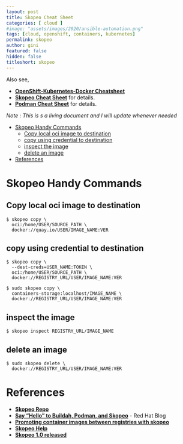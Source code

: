 ```yaml
---
layout: post
title: Skopeo Cheat Sheet
categories: [ cloud ]
#image: "assets/images/2020/ansible-automation.png"
tags: [cloud, openshift, containers, kubernetes]
permalink: skopeo
author: gini
featured: false
hidden: false
titleshort: skopeo
---
```


Also see,
- **[OpenShift-Kubernetes-Docker Cheatsheet](https://okd.iamgini.com)**
- **[Skopeo Cheat Sheet](skopeo)** for details.
- **[Podman Cheat Sheet](podman)** for details.
  
*Note : This is s a living document and I will update whenever needed*

- [Skopeo Handy Commands](#skopeo-handy-commands)
  - [Copy local oci image to destination](#copy-local-oci-image-to-destination)
  - [copy using credential to destination](#copy-using-credential-to-destination)
  - [inspect the image](#inspect-the-image)
  - [delete an image](#delete-an-image)
- [References](#references)

# Skopeo Handy Commands 

## Copy local oci image to destination
```
$ skopeo copy \
  oci:/home/USER/SOURCE_PATH \
  docker://quay.io/USER/IMAGE_NAME:VER
```
## copy using credential to destination

```
$ skopeo copy \
  --dest-creds=USER_NAME:TOKEN \
  oci:/home/USER/SOURCE_PATH \
  docker://REGISTRY_URL/USER/IMAGE_NAME:VER

$ sudo skopeo copy \
  containers-storage:localhost/IMAGE_NAME \
  docker://REGISTRY_URL/USER/IMAGE_NAME:VER
```

## inspect the image                               

```
$ skopeo inspect REGISTRY_URL/IMAGE_NAME
```

## delete an image

```
$ sudo skopeo delete \
  docker://REGISTRY_URL/USER/IMAGE_NAME:VER
```

# References

- **[Skopeo Repo](https://github.com/containers/skopeo)**
- **[Say “Hello” to Buildah, Podman, and Skopeo](https://servicesblog.redhat.com/2019/10/09/say-hello-to-buildah-podman-and-skopeo/)** - Red Hat Blog
- **[Promoting container images between registries with skopeo](https://www.openshift.com/blog/promoting-container-images-between-registries-with-skopeo)**
- **[Skopeo Help](https://www.systutorials.com/docs/linux/man/1-skopeo/)**
- **[Skopeo 1.0 released](https://www.redhat.com/en/blog/skopeo-10-released)**
